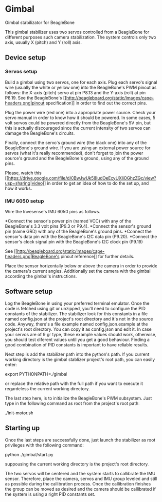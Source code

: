 # Gimbal
Gimbal stabilizator for BeagleBone

This gimbal stabilizer uses two servos controlled from a BeagleBone for different purposes such camera stabilization. The system controls only two axis, usually X (pitch) and Y (roll) axis.

## Device setup

### Servos setup

Build a gimbal using two servos, one for each axis. Plug each servo's signal wire (usually the white or yellow one) into the BeagleBone's PWM pinout as follows: the X-axis (pitch) servo at pin P8.13 and the Y-axis (roll) at pin P8.19. See the BeagleBone's [[http://beagleboard.org/static/images/cape-headers.png|pinout specification]] in order to find out the correct pins.

Plug the power wire (red one) into a appropriate power source. Check your servo manual in order to know how it should be powered. In some cases, 5 volt servos could be powered directly from the BeagleBone's 5V pin, but this is actually discouraged since the current intensity of two servos can damage the BeagleBone's circuits.

Finally, connect the servo's ground wire (the black one) into any of the BeagleBone's ground wire. If you are using an external power source for servos (what it's really recommended), don't forget to join the power source's ground and the BeagleBone's ground, using any of the ground pins.

Please, watch this [[https://drive.google.com/file/d/0BwJwUk58ludOeEcyUXliOGhzZGc/view?usp=sharing|video]] in order to get an idea of how to do the set up, and how it works.

### IMU 6050 setup

Wire the Invesense's IMU 6050 pins as follows. 

*Connect the sensor's power pin (named VCC) with any of the BeagleBone's 3.3 volt pins (P9.3 or P9.4).
*Connect the sensor's ground pin (name GRD) with any of the BeagleBone's ground pins.
*Connect the sensor's data pin with the BeagleBone's I2C data pin (P9.20).
*Connect the sensor's clock signal pin with the BeagleBone's I2C clock pin (P9.19)

See [[http://beagleboard.org/static/images/cape-headers.png|BeagleBone's pinout reference]] for further details. 

Place the sensor horizontally below or above the camera in order to provide the camera's current angles. Additionally set the camera with the gimbal according the gimbal's instructions.

## Software setup

Log the BeagleBone in using your preferred terminal emulator. Once the code is fetched using git or unzipped, you'll need to configure the PID constants of the stabilizer. The stabilizer look for this constants in a file named config.json at the project's root directory and it's not in the source code. Anyway, there's a file example named config.json.example at the project's root directory. You can copy it as config.json and edit it. In case your servos are of 9 gr type, these example values should work, otherwise, you should test diferent values until you get a good behaviour. Finding a good combination of PID constants is important to have reliable results.

Next step is add the stabilizer path into the python's path. If you current working directory is the gimbal stablizer project's root path, you can easily enter:

export PYTHONPATH=./gimbal

or replace the relative path with the full path if you want to execute it regardeless the current working directory.

The last step here, is to initialize the BeagleBone's PWM subsystem. Just type in the following command as root from the project's root path:

./init-motor.sh


## Starting up

Once the last steps are successfully done, just launch the stabilizer as root privileges with the following command:

python ./gimbal/start.py

suppousing the current working directory is the project's root directory.

The two servos will be centered and the system starts to callibrate the IMU sensor. Therefore, place the camera, servos and IMU group leveled and still as possible during the callibration process. Once the callibration finishes the group can be moved as desired and the camera should be callibrated if the system is using a right PID constants set.
